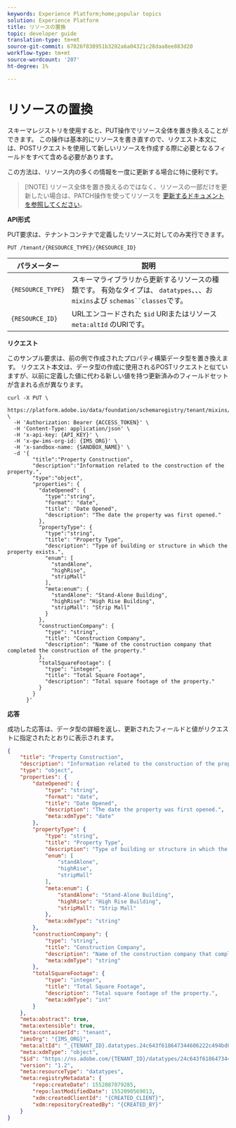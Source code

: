 ```yaml
---
keywords: Experience Platform;home;popular topics
solution: Experience Platform
title: リソースの置換
topic: developer guide
translation-type: tm+mt
source-git-commit: 67826f838951b3202a6a04321c28daa8ee883d20
workflow-type: tm+mt
source-wordcount: '207'
ht-degree: 1%

---
```



# リソースの置換

スキーマレジストリを使用すると、PUT操作でリソース全体を置き換えることができます。 この操作は基本的にリソースを書き直すので、リクエスト本文には、POSTリクエストを使用して新しいリソースを作成する際に必要となるフィールドをすべて含める必要があります。

この方法は、リソース内の多くの情報を一度に更新する場合に特に便利です。

>[!NOTE] リソース全体を置き換えるのではなく、リソースの一部だけを更新したい場合は、PATCH操作を使ってリソースを [更新するドキュメントを参照してください](update-resource.md)。

**API形式**

PUT要求は、テナントコンテナで定義したリソースに対してのみ実行できます。

```http
PUT /tenant/{RESOURCE_TYPE}/{RESOURCE_ID} 
```

| パラメーター | 説明 |
| --- | --- |
| `{RESOURCE_TYPE}` | スキーマライブラリから更新するリソースの種類です。 有効なタイプは、 `datatypes`、、、お `mixins`よび `schemas``classes`です。 |
| `{RESOURCE_ID}` | URLエンコードされた `$id` URIまたはリソース `meta:altId` のURIです。 |

**リクエスト**

このサンプル要求は、前の例で作成されたプロパティ構築データ型を置き換えます。 リクエスト本文は、データ型の作成に使用されるPOSTリクエストと似ていますが、以前に定義した値に代わる新しい値を持つ更新済みのフィールドセットが含まれる点が異なります。

```SHELL
curl -X PUT \
  https://platform.adobe.io/data/foundation/schemaregistry/tenant/mixins/_{TENANT_ID}.datatypes.24c643f618647344606222c494bd0102 \
  -H 'Authorization: Bearer {ACCESS_TOKEN}' \
  -H 'Content-Type: application/json' \
  -H 'x-api-key: {API_KEY}' \
  -H 'x-gw-ims-org-id: {IMS_ORG}' \
  -H 'x-sandbox-name: {SANDBOX_NAME}' \
  -d '{
        "title":"Property Construction",
        "description":"Information related to the construction of the property.",
        "type":"object",
        "properties": {
          "dateOpened": {
            "type":"string",
            "format": "date",
            "title": "Date Opened",
            "description": "The date the property was first opened."
          },
          "propertyType": {
            "type":"string",
            "title": "Property Type",
            "description": "Type of building or structure in which the property exists.",
            "enum": [
              "standAlone",
              "highRise",
              "stripMall"
            ],
            "meta:enum": {
              "standAlone": "Stand-Alone Building",
              "highRise": "High Rise Building",
              "stripMall": "Strip Mall"
            }
          },
          "constructionCompany": {
            "type": "string",
            "title": "Construction Company",
            "description": "Name of the construction company that completed the construction of the property."
          },
          "totalSquareFootage": {
            "type": "integer",
            "title": "Total Square Footage",
            "description": "Total square footage of the property."
          }
        } 
      }'
```

**応答**

成功した応答は、データ型の詳細を返し、更新されたフィールドと値がリクエストに指定されたとおりに表示されます。

```JSON
{
    "title": "Property Construction",
    "description": "Information related to the construction of the property.",
    "type": "object",
    "properties": {
        "dateOpened": {
            "type": "string",
            "format": "date",
            "title": "Date Opened",
            "description": "The date the property was first opened.",
            "meta:xdmType": "date"
        },
        "propertyType": {
            "type": "string",
            "title": "Property Type",
            "description": "Type of building or structure in which the property exists.",
            "enum": [
                "standAlone",
                "highRise",
                "stripMall"
            ],
            "meta:enum": {
                "standAlone": "Stand-Alone Building",
                "highRise": "High Rise Building",
                "stripMall": "Strip Mall"
            },
            "meta:xdmType": "string"
        },
        "constructionCompany": {
            "type": "string",
            "title": "Construction Company",
            "description": "Name of the construction company that completed the construction of the property.",
            "meta:xdmType": "string"
        },
        "totalSquareFootage": {
            "type": "integer",
            "title": "Total Square Footage",
            "description": "Total square footage of the property.",
            "meta:xdmType": "int"
        }
    },
    "meta:abstract": true,
    "meta:extensible": true,
    "meta:containerId": "tenant",
    "imsOrg": "{IMS_ORG}",
    "meta:altId": "_{TENANT_ID}.datatypes.24c643f618647344606222c494bd0102",
    "meta:xdmType": "object",
    "$id": "https://ns.adobe.com/{TENANT_ID}/datatypes/24c643f618647344606222c494bd0102",
    "version": "1.2",
    "meta:resourceType": "datatypes",
    "meta:registryMetadata": {
        "repo:createDate": 1552087079285,
        "repo:lastModifiedDate": 1552090569013,
        "xdm:createdClientId": "{CREATED_CLIENT}",
        "xdm:repositoryCreatedBy": "{CREATED_BY}"
    }
}
```
